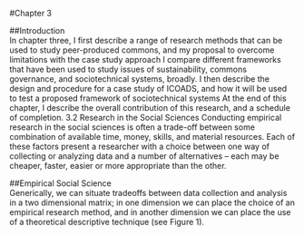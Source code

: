 #Chapter 3

##Introduction
<br>
In chapter three, I first describe a range of research methods that can be used to study peer-produced commons, and my proposal to overcome limitations with the case study approach I compare different frameworks that have been used to study issues of sustainability, commons governance, and sociotechnical systems, broadly. I then describe the design and procedure for a case study of ICOADS, and how it will be used to test a proposed framework of sociotechnical systems At the end of this chapter, I describe the overall contribution of this research, and a schedule of completion.
3.2 Research in the Social Sciences
Conducting empirical research in the social sciences is often a trade-off between some combination of available time, money, skills, and material resources. Each of these factors present a researcher with a choice between one way of collecting or analyzing data and a number of alternatives – each may be cheaper, faster, easier or more appropriate than the other. 

##Empirical Social Science
<br>
Generically, we can situate tradeoffs between data collection and analysis in a two dimensional matrix; in one dimension we can place the choice of an empirical research method, and in another dimension we can place the use of a theoretical descriptive technique (see Figure 1). 
